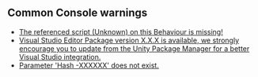 ## Common Console warnings

- [The referenced script (Unknown) on this Behaviour is missing!](Console%20Warnings/Missing%20Script.md)
- [Visual Studio Editor Package version X.X.X is available, we strongly encourage you to update from the Unity Package Manager for a better Visual Studio integration.](Console%20Warnings/Visual%20Studio%20Package.md)
- [Parameter 'Hash -XXXXXX' does not exist.](Console%20Warnings/Missing%20Animator%20Hash.md)